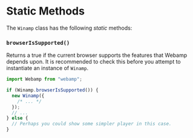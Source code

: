 # Static Methods

The `Winamp` class has the following _static_ methods:

### `browserIsSupported()`

Returns a true if the current browser supports the features that Webamp depends upon. It is recommended to check this before you attempt to instantiate an instance of `Winamp`.

```ts
import Webamp from "webamp";

if (Winamp.browserIsSupported()) {
  new Winamp({
    /* ... */
  });
  // ...
} else {
  // Perhaps you could show some simpler player in this case.
}
```
